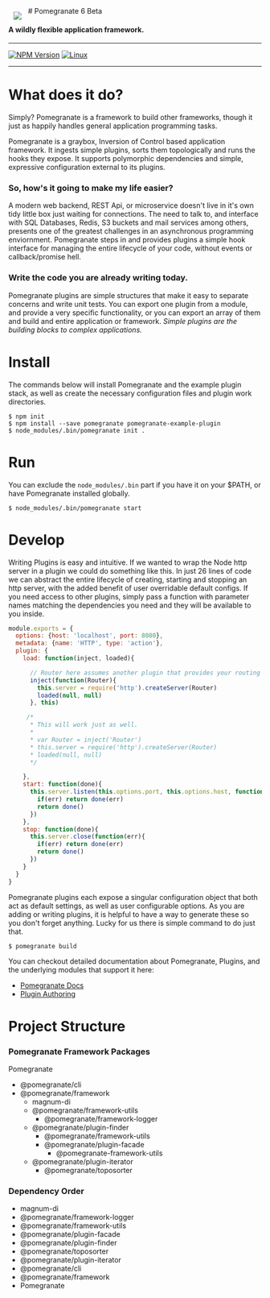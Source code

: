 <img align="left" style="padding:10px" src="http://pomegranate.io/img/pomegranate_100.png" >
# Pomegranate 6 Beta

#### A wildly flexible application framework.

***
[![NPM Version][npm-image]][npm-url]
[![Linux][travis-image]][travis-url]
***

# What does it do?

Simply? Pomegranate is a framework to build other frameworks, though it just as happily handles general application programming tasks.

Pomegranate is a graybox, Inversion of Control based application framework. It ingests simple plugins, sorts them topologically and runs the hooks they expose. It supports polymorphic dependencies and simple, expressive configuration external to its plugins.

### So, how's it going to make my life easier?

A modern web backend, REST Api, or microservice doesn't live in it's own tidy little box just waiting for connections. The need to talk to, and interface with SQL Databases, Redis, S3 buckets and mail services among others, presents one of the greatest challenges in an asynchronous programming enviornment. Pomegranate steps in and provides plugins a simple hook interface for managing the entire lifecycle of your code, without events or callback/promise hell.

### Write the code you are already writing today.

Pomegranate plugins are simple structures that make it easy to separate concerns and write unit tests. You can export one plugin from a
module, and provide a very specific functionality, or you can export an array of them and build and entire application or framework. *Simple plugins are the building blocks to complex applications.*

# Install

The commands below will install Pomegranate and the example plugin stack, as well as create the necessary configuration files and plugin work
directories.

```shell
$ npm init
$ npm install --save pomegranate pomegranate-example-plugin
$ node_modules/.bin/pomegranate init .
```

# Run
You can exclude the `node_modules/.bin` part if you have it on your $PATH, or have Pomegranate installed globally.

```shell
$ node_modules/.bin/pomegranate start
```

# Develop

Writing Plugins is easy and intuitive. If we wanted to wrap the Node http server in a plugin we could do something like this.
In just 26 lines of code we can abstract the entire lifecycle of creating, starting and stopping an http server,
with the added benefit of user overridable default configs. If you need access to other plugins, simply pass a function with parameter names
matching the dependencies you need and they will be available to you inside.

```javascript
module.exports = {
  options: {host: 'localhost', port: 8080},
  metadata: {name: 'HTTP', type: 'action'},
  plugin: {
    load: function(inject, loaded){

      // Router here assumes another plugin that provides your routing stack.
      inject(function(Router){
        this.server = require('http').createServer(Router)
        loaded(null, null)
      }, this)

     /*
      * This will work just as well.
      *
      * var Router = inject('Router')
      * this.server = require('http').createServer(Router)
      * loaded(null, null)
      */

    },
    start: function(done){
      this.server.listen(this.options.port, this.options.host, function(err){
        if(err) return done(err)
        return done()
      })
    },
    stop: function(done){
      this.server.close(function(err){
        if(err) return done(err)
        return done()
      })
    }
  }
}

```

Pomegranate plugins each expose a singular configuration object that both act as default settings, as well as user configurable options.
As you are adding or writing plugins, it is helpful to have a way to generate these so you don't forget anything. Lucky for us there is
simple command to do just that.

```shell
$ pomegranate build
```

You can checkout detailed documentation about Pomegranate, Plugins, and the underlying modules that support it here:

* [Pomegranate Docs](http://pomegranate.io/docs)
* [Plugin Authoring](https://github.com/Pomegranate/pomegranate-example-plugin)


# Project Structure

### Pomegranate Framework Packages

Pomegranate 
  * @pomegranate/cli
  * @pomegranate/framework
    * magnum-di
    * @pomegranate/framework-utils
      * @pomegranate/framework-logger
    * @pomegranate/plugin-finder
      * @pomegranate/framework-utils
      * @pomegranate/plugin-facade
        * @pomegranate-framework-utils
    * @pomegranate/plugin-iterator
      * @pomegranate/toposorter

### Dependency Order      

* magnum-di
* @pomegranate/framework-logger
* @pomegranate/framework-utils
* @pomegranate/plugin-facade
* @pomegranate/plugin-finder
* @pomegranate/toposorter
* @pomegranate/plugin-iterator
* @pomegranate/cli
* @pomegranate/framework
* Pomegranate

[doc-url]: http://pomegranate.paperelectron.com
[npm-image]: https://img.shields.io/npm/v/pomegranate.svg
[npm-url]: https://www.npmjs.com/package/pomegranate
[travis-image]: https://travis-ci.org/Pomegranate/Pomegranate.svg?branch=master
[travis-url]: https://travis-ci.org/Pomegranate/Pomegranate

